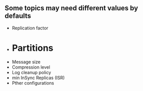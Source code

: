 ## Some topics may need different values by defaults
* Replication factor
* # Partitions
* Message size
* Compression level
* Log cleanup policy
* min InSync Replicas (ISR)
* Pther configurations
